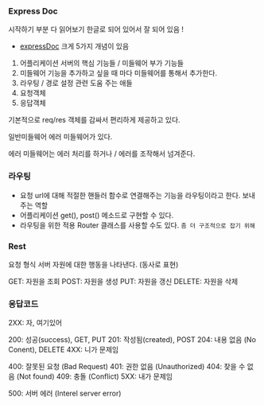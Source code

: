 ### Express Doc 

시작하기 부분 다 읽어보기 
한글로 되어 있어서 잘 되어 있음 ! 
* [expressDoc](http://expressjs.com/)
크게 5가지 개념이 있음 

1. 어플리케이션 서버의 핵심 기능들 / 미들웨어 부가 기능들 
2. 미들웨어 기능을 추가하고 싶을 때 마다 미들웨어를 통해서 추가한다. 
3. 라우팅 / 경로 설정 관련 도움 주는 애들 
4. 요청객체 
5. 응답객체 

기본적으로 req/res 객체를 감싸서 편리하게 제공하고 있다. 


일반미들웨어 에러 미들웨어가 있다. 

에러 미들웨어는 에러 처리를 하거나 / 에러를 조작해서 넘겨준다. 



### 라우팅 

* 요청 url에 대해 적절한 핸들러 함수로 연결해주는 기능을 라우팅이라고 한다. 보내주는 역할 
* 어플리케이션 get(), post() 메소드로 구현할 수 있다. 
* 라우팅을 위한 적용 Router 클래스를 사용할 수도 있다.  `좀 더 구조적으로 잡기 위해`


### Rest 

요청 형식 
서버 자원에 대한 행동을 나타낸다. (동사로 표현)

GET: 자원을 조회
POST: 자원을 생성
PUT: 자원을 갱신
DELETE: 자원을 삭제


### 응답코드 

2XX: 자, 여기있어

200: 성공(success), GET, PUT
201: 작성됨(created), POST
204: 내용 없음 (No Conent), DELETE
4XX: 니가 문제임

400: 잘못된 요청 (Bad Request)
401: 권한 없음 (Unauthorized)
404: 찾을 수 없음 (Not found)
409: 충돌 (Conflict)
5XX: 내가 문제임

500: 서버 에러 (Interel server error)
